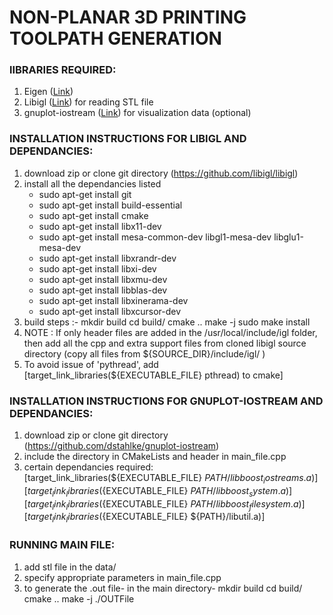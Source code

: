 # NON-PLANAR 3D PRINTING TOOLPATH GENERATION

### lIBRARIES REQUIRED:
1. Eigen ([Link](http://eigen.tuxfamily.org/index.php?title=Main_Page))
2. Libigl ([Link](https://github.com/libigl/libigl)) for reading STL file
3. gnuplot-iostream ([Link](https://github.com/dstahlke/gnuplot-iostream)) for visualization data (optional)

### INSTALLATION INSTRUCTIONS FOR LIBIGL AND DEPENDANCIES:

1. download zip or clone git directory (https://github.com/libigl/libigl)
2. install all the dependancies listed 
	* sudo apt-get install git
	* sudo apt-get install build-essential
	* sudo apt-get install cmake
	* sudo apt-get install libx11-dev
	* sudo apt-get install mesa-common-dev libgl1-mesa-dev libglu1-mesa-dev
	* sudo apt-get install libxrandr-dev
	* sudo apt-get install libxi-dev
	* sudo apt-get install libxmu-dev
	* sudo apt-get install libblas-dev
	* sudo apt-get install libxinerama-dev
	* sudo apt-get install libxcursor-dev
2. build steps :-	mkdir build
			cd build/
			cmake ..
			make -j 
			sudo make install
3. NOTE : If only header files are added in the /usr/local/include/igl folder, then add all the cpp and extra support files from cloned libigl source directory (copy all files from ${SOURCE_DIR}/include/igl/ )
4. To avoid issue of 'pythread', add [target_link_libraries(${EXECUTABLE_FILE} pthread) to cmake]

### INSTALLATION INSTRUCTIONS FOR GNUPLOT-IOSTREAM AND DEPENDANCIES:

1. download zip or clone git directory (https://github.com/dstahlke/gnuplot-iostream)
2. include the directory in CMakeLists and header in main_file.cpp
3. certain dependancies required:
	[target_link_libraries(${EXECUTABLE_FILE} ${PATH}/libboost_iostreams.a)]
	[target_link_libraries(${EXECUTABLE_FILE} ${PATH}/libboost_system.a)]
	[target_link_libraries(${EXECUTABLE_FILE} ${PATH}/libboost_filesystem.a)]
	[target_link_libraries(${EXECUTABLE_FILE} ${PATH}/libutil.a)]

### RUNNING MAIN FILE:

1. add stl file in the data/
2. specify appropriate parameters in main_file.cpp
3. to generate the .out file-
   in the main directory-
	mkdir build
	cd build/
	cmake ..
	make -j
	./OUTFile


 
